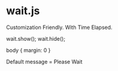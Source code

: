 wait.js
=======

Customization Friendly. With Time Elapsed.

wait.show();
wait.hide();

body { margin: 0 }

Default message = Please Wait
